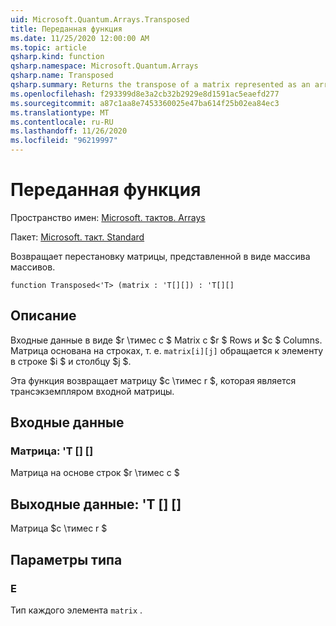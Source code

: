 ```yaml
---
uid: Microsoft.Quantum.Arrays.Transposed
title: Переданная функция
ms.date: 11/25/2020 12:00:00 AM
ms.topic: article
qsharp.kind: function
qsharp.namespace: Microsoft.Quantum.Arrays
qsharp.name: Transposed
qsharp.summary: Returns the transpose of a matrix represented as an array of arrays.
ms.openlocfilehash: f293399d8e3a2cb32b2929e8d1591ac5eaefd277
ms.sourcegitcommit: a87c1aa8e7453360025e47ba614f25b02ea84ec3
ms.translationtype: MT
ms.contentlocale: ru-RU
ms.lasthandoff: 11/26/2020
ms.locfileid: "96219997"
---
```

# <a name="transposed-function"></a>Переданная функция

Пространство имен: [Microsoft. тактов. Arrays](xref:Microsoft.Quantum.Arrays)

Пакет: [Microsoft. такт. Standard](https://nuget.org/packages/Microsoft.Quantum.Standard)


Возвращает перестановку матрицы, представленной в виде массива массивов.

```qsharp
function Transposed<'T> (matrix : 'T[][]) : 'T[][]
```


## <a name="description"></a>Описание

Входные данные в виде $r \тимес c $ Matrix с $r $ Rows и $c $ Columns.  Матрица основана на строках, т. е. `matrix[i][j]` обращается к элементу в строке $i $ и столбцу $j $.

Эта функция возвращает матрицу $c \тимес r $, которая является трансэкземпляром входной матрицы.

## <a name="input"></a>Входные данные

### <a name="matrix--t"></a>Матрица: 'T [] []

Матрица на основе строк $r \тимес c $



## <a name="output--t"></a>Выходные данные: 'T [] []

Матрица $c \тимес r $

## <a name="type-parameters"></a>Параметры типа

### <a name="t"></a>Е

Тип каждого элемента `matrix` .